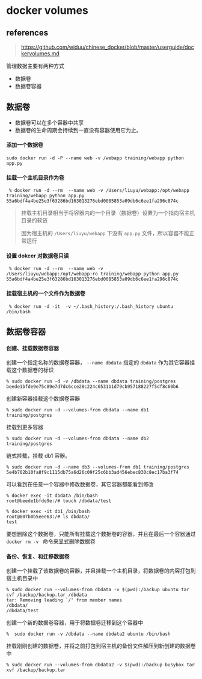 # docker volumes

## references

> https://github.com/widuu/chinese_docker/blob/master/userguide/dockervolumes.md

管理数据主要有两种方式

- 数据卷
- 数据卷容器

## 数据卷

- 数据卷可以在多个容器中共享
- 数据卷的生命周期会持续到一直没有容器使用它为止。

#### 添加一个数据卷

```
sudo docker run -d -P --name web -v /webapp training/webapp python app.py
```

#### 挂载一个主机目录作为卷

```
 % docker run -d --rm  --name web -v /Users/liuyu/webapp:/opt/webapp training/webapp python app.py
55a6bdf4a4be25e3f63286bd163013276ebd0085853a09db6c6ee1fa296c874c
```

> 挂载主机目录相当于将容器内的一个目录（数据卷）设置为一个指向宿主机目录的软链
>
> 因为宿主机的 `/Users/liuyu/webapp` 下没有 `app.py` 文件，所以容器不能正常运行

#### 设置 dokcer 对数据卷只读

```
 % docker run -d --rm  --name web -v /Users/liuyu/webapp:/opt/webapp:ro training/webapp python app.py
55a6bdf4a4be25e3f63286bd163013276ebd0085853a09db6c6ee1fa296c874c
```

#### 挂载宿主机的一个文件作为数据卷

```
 % docker run -d -it  -v ~/.bash_history:/.bash_history ubuntu /bin/bash
```

## 数据卷容器

#### 创建、挂载数据卷容器

创建一个指定名称的数据卷容器， `--name dbdata` 指定的 `dbdata` 作为其它容器挂载这个数据卷的标识

```
% sudo docker run -d -v /dbdata --name dbdata training/postgres
beede1bfde9e75c89e7d7dc6cce28c224c6531b1d79cb957188227f5df8c60b6
```

创建新容器挂载这个数据卷容器

```
% sudo docker run -d --volumes-from dbdata --name db1 training/postgres
```

挂载到更多容器

```
% sudo docker run -d --volumes-from dbdata --name db2 training/postgres
```

链式挂载，挂载 db1 容器。

```
% sudo docker run -d --name db3 --volumes-from db1 training/postgres
5e4b702b10fa8f9c1115db75a6d26c09f25c6bb3ad456ebec830c8ec17ba3f74
```

可以看到在任意一个容器中修改数据卷，其它容器都能看到修改

```
% docker exec -it dbdata /bin/bash
root@beede1bfde9e:/# touch /dbdata/test

% docker exec -it db1 /bin/bash
root@607b0b5eee63:/# ls dbdata/
test
```

要想删除这个数据卷，只能所有挂载这个数据卷的容器，并且在最后一个容器通过 `docker rm -v ` 命令来显式删除数据卷

#### 备份、恢复、和迁移数据卷

创建一个挂载了该数据卷的容器，并且挂载一个主机目录，将数据卷的内容打包到宿主机目录中

```
% sudo docker run --volumes-from dbdata -v $(pwd):/backup ubuntu tar cvf /backup/backup.tar /dbdata
tar: Removing leading `/' from member names
/dbdata/
/dbdata/test
```

创建一个新的数据卷容器，用于将数据卷迁移到这个容器中

```
%  sudo docker run -v /dbdata --name dbdata2 ubuntu /bin/bash
```

挂载刚刚创建的数据卷，并将之前打包到宿主机的备份文件解压到新创建的数据卷中

```
% sudo docker run --volumes-from dbdata2 -v $(pwd):/backup busybox tar xvf /backup/backup.tar
```











